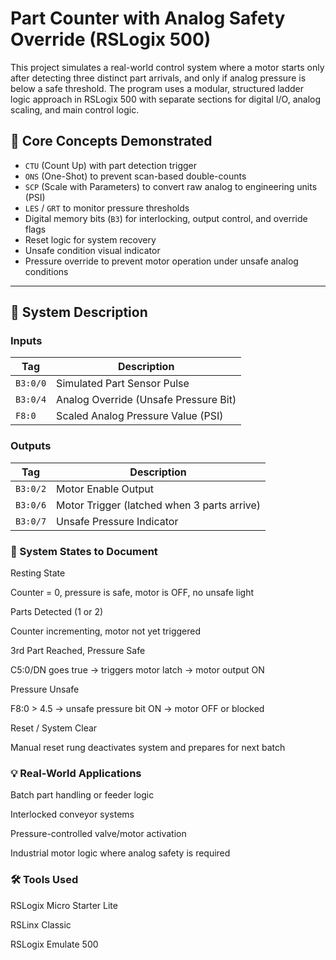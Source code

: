 # Part Counter with Analog Safety Override (RSLogix 500)

This project simulates a real-world control system where a motor starts only after detecting three distinct part arrivals, and only if analog pressure is below a safe threshold. The program uses a modular, structured ladder logic approach in RSLogix 500 with separate sections for digital I/O, analog scaling, and main control logic.

## 🧠 Core Concepts Demonstrated

- `CTU` (Count Up) with part detection trigger
- `ONS` (One-Shot) to prevent scan-based double-counts
- `SCP` (Scale with Parameters) to convert raw analog to engineering units (PSI)
- `LES` / `GRT` to monitor pressure thresholds
- Digital memory bits (`B3`) for interlocking, output control, and override flags
- Reset logic for system recovery
- Unsafe condition visual indicator
- Pressure override to prevent motor operation under unsafe analog conditions

---

## 🧾 System Description

###  Inputs
| Tag | Description |
|-----|-------------|
| `B3:0/0` | Simulated Part Sensor Pulse |
| `B3:0/4` | Analog Override (Unsafe Pressure Bit) |
| `F8:0` | Scaled Analog Pressure Value (PSI) |

###  Outputs
| Tag | Description |
|-----|-------------|
| `B3:0/2` | Motor Enable Output |
| `B3:0/6` | Motor Trigger (latched when 3 parts arrive) |
| `B3:0/7` | Unsafe Pressure Indicator |

### 📸 System States to Document
Resting State

Counter = 0, pressure is safe, motor is OFF, no unsafe light

Parts Detected (1 or 2)

Counter incrementing, motor not yet triggered

3rd Part Reached, Pressure Safe

C5:0/DN goes true → triggers motor latch → motor output ON

Pressure Unsafe

F8:0 > 4.5 → unsafe pressure bit ON → motor OFF or blocked

Reset / System Clear

Manual reset rung deactivates system and prepares for next batch

### 💡 Real-World Applications
Batch part handling or feeder logic

Interlocked conveyor systems

Pressure-controlled valve/motor activation

Industrial motor logic where analog safety is required

### 🛠 Tools Used
RSLogix Micro Starter Lite

RSLinx Classic

RSLogix Emulate 500
